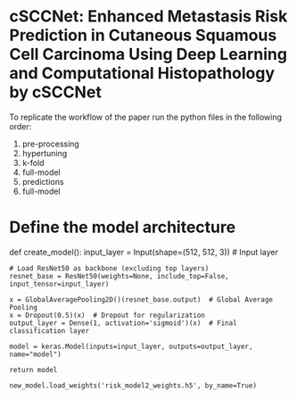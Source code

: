 # cSCCNet: Enhanced Metastasis Risk Prediction in Cutaneous Squamous Cell Carcinoma Using Deep Learning and Computational Histopathology by cSCCNet

To replicate the workflow of the paper run the python files in the following order:

1. pre-processing
2. hypertuning
3. k-fold
4. full-model
5. predictions
6. full-model


# Define the model architecture
def create_model():
    input_layer = Input(shape=(512, 512, 3))  # Input layer

    # Load ResNet50 as backbone (excluding top layers)
    resnet_base = ResNet50(weights=None, include_top=False, input_tensor=input_layer)

    x = GlobalAveragePooling2D()(resnet_base.output)  # Global Average Pooling
    x = Dropout(0.5)(x)  # Dropout for regularization
    output_layer = Dense(1, activation='sigmoid')(x)  # Final classification layer

    model = keras.Model(inputs=input_layer, outputs=output_layer, name="model")

    return model

    new_model.load_weights('risk_model2_weights.h5', by_name=True)
